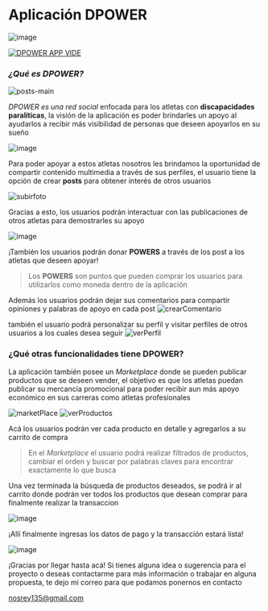 # **Aplicación DPOWER**
![image](https://user-images.githubusercontent.com/106562225/203879805-0bff39af-efcc-41af-97e0-172ea296e10c.png)

[![DPOWER APP VIDE](https://img.youtube.com/vi/qzWMiKoslQw/0.jpg)](https://www.youtube.com/watch?v=qzWMiKoslQw)

### *¿Qué es DPOWER?*

![posts-main](https://user-images.githubusercontent.com/106562225/203879696-104aa2f2-5947-4758-a47c-e52ae5750076.png)

*DPOWER es una red social* enfocada para los atletas con **discapacidades paralíticas**, la visión de la aplicación es poder brindarles un apoyo al ayudarlos a recibir más visibilidad de personas que deseen apoyarlos en su sueño

![image](https://user-images.githubusercontent.com/106562225/203878512-236b930c-21a5-4534-b1bc-f7838c62368b.png)

Para poder apoyar a estos atletas nosotros les brindamos la oportunidad de compartir contenido multimedia a través de sus perfiles, el usuario tiene la opción de crear **posts** para obtener interés de otros usuarios

![subirfoto](https://user-images.githubusercontent.com/106562225/203879517-c855bd2b-2ff1-4d92-8ab5-9cc365d01949.png)

Gracias a esto, los usuarios podrán interactuar con las publicaciones de otros atletas para demostrarles su apoyo

![image](https://user-images.githubusercontent.com/106562225/203880247-691782b7-fbeb-4874-9f02-7ae23034ca25.png)

¡También los usuarios podrán donar **POWERS** a través de los post a los atletas que deseen apoyar! 

>Los **POWERS** son puntos que pueden comprar los usuarios para utilizarlos como moneda dentro de la aplicación

Además los usuarios podrán dejar sus comentarios para compartir opiniones y palabras de apoyo en cada post
![crearComentario](https://user-images.githubusercontent.com/106562225/203880588-47dd2f7d-79eb-44a9-b5f5-678796abe705.png)

también el usuario podrá personalizar su perfil y visitar perfiles de otros usuarios a los cuales desea seguir
![verPerfil](https://user-images.githubusercontent.com/106562225/203880742-8febf1ed-dc72-466f-a21b-e2298d8446b4.png)

### ¿Qué otras funcionalidades tiene DPOWER?

La aplicación también posee un *Marketplace* donde se pueden publicar productos que se deseen vender, el objetivo es que los atletas puedan publicar su mercancía promocional para poder recibir aun más apoyo económico en sus carreras como atletas profesionales

![marketPlace](https://user-images.githubusercontent.com/106562225/203881189-c7677c1a-fe1d-41bc-a1f4-d9a49710f360.png) ![verProductos](https://user-images.githubusercontent.com/106562225/203881621-0749e32a-0f86-4124-9f12-ccfb9025b950.png)

Acá los usuarios podrán ver cada producto en detalle y agregarlos a su carrito de compra

 > En el *Marketplace* el usuario podrá realizar filtrados de productos, cambiar el orden y buscar por palabras claves para encontrar exactamente lo que busca

Una vez terminada la búsqueda de productos deseados, se podrá ir al carrito donde podrán ver todos los productos que desean comprar para finalmente realizar la transaccion

![image](https://user-images.githubusercontent.com/106562225/203881789-037137d9-f5d7-4409-8930-6069043eb871.png)


¡Allí finalmente ingresas los datos de pago y la transacción estará lista!

![image](https://user-images.githubusercontent.com/106562225/203881946-5feb04e1-bfe9-4d66-9d50-b34847253932.png)


¡Gracias por llegar hasta acá! Si tienes alguna idea o sugerencia para el proyecto o deseas contactarme para más información o trabajar en alguna propuesta, te dejo mi correo para que podamos ponernos en contacto

nosrey135@gmail.com
